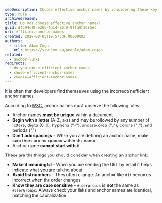 ```yaml
---
seoDescription: Choose effective anchor names by considering these key points - Make it meaningful, know they're case sensitive, don't add spacing, and avoid starting with a #.
type: rule
archivedreason: 
title: Do you choose effective anchor names?
guid: d4394c48-e266-4d14-8570-9ffa9f1685ec
uri: efficient-anchor-names
created: 2016-08-05T19:57:36.0000000Z
authors:
  - title: Adam Cogan
    url: https://ssw.com.au/people/adam-cogan
related:
  - anchor-links
redirects:
  - do-you-chose-efficient-anchor-names
  - chose-efficient-anchor-names
  - choose-efficient-anchor-names
---
```


It is often that developers find themselves using the incorrect/inefficient anchor names.

<!--endintro-->

According to [W3C](https://www.w3.org/TR/REC-html40/struct/links.html), anchor names must observe the following rules:

* Anchor names **must be unique** within a document
* **Begin with a letter** (A-Z, a-z) and may be followed by any number of letters, digits (0-9), hyphens ("-"), underscores ("_"), colons (":"), and periods (".")
* **Don't add spacings** - When you are defining an anchor name, make sure there are no spaces within the name
* Anchor name **cannot start with `#`**

These are the things you should consider when creating an anchor link:

* **Make it meaningful** - When you are sending the URL by email it helps indicate what you are talking about
* **Avoid list numbers** - They often change. An anchor like `#13` becomes incorrect when the order changes
* **Know they are case sensitive** - `#usergroups` is **not** the same as `#UserGroups`. Always check your links and anchor names are identical, matching the capitalization
